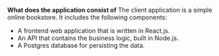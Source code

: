 **What does the application consist of**
The client application is a simple online bookstore. It includes the following components:
- A frontend web application that is written in React.js.
- An API that contains the business logic, built in Node.js.
- A Postgres database for persisting the data.

